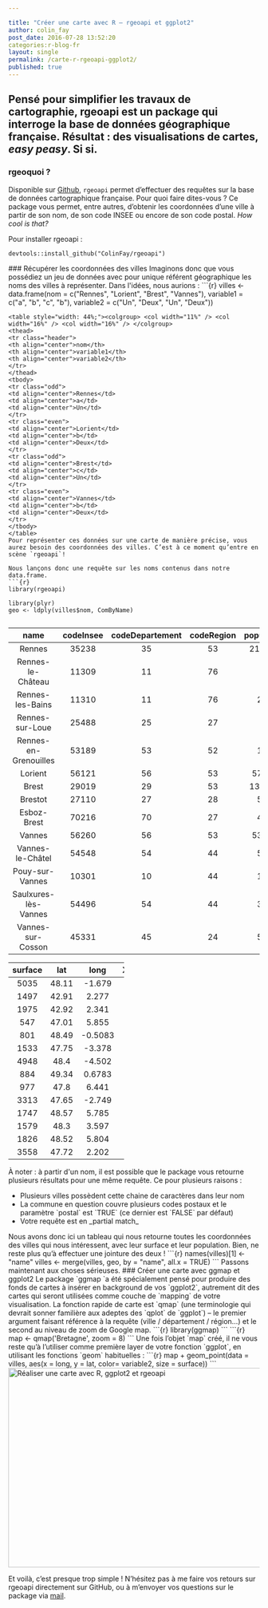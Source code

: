 ```yaml
---

title: "Créer une carte avec R — rgeoapi et ggplot2"
author: colin_fay
post_date: 2016-07-28 13:52:20
categories:r-blog-fr
layout: single
permalink: /carte-r-rgeoapi-ggplot2/
published: true
---
```

## Pensé pour simplifier les travaux de cartographie, rgeoapi est un package qui interroge la base de données géographique française. Résultat : des visualisations de cartes, _easy peasy_. Si si.
<!--more-->
### rgeoquoi ?
Disponible sur <a href="https://github.com/ColinFay">Github</a>, `rgeoapi` permet d’effectuer des requêtes sur la base de données cartographique française. Pour quoi faire dites-vous ? Ce package vous permet, entre autres, d’obtenir les coordonnées d’une ville à partir de son nom, de son code INSEE ou encore de son code postal. _How cool is that?_

Pour installer rgeoapi :
```{r} 
devtools::install_github("ColinFay/rgeoapi")
```
</div>
### Récupérer les coordonnées des villes
Imaginons donc que vous possédiez un jeu de données avec pour unique référent géographique les noms des villes à représenter. Dans l'idées, nous aurions :
```{r} 
villes <- data.frame(nom = c("Rennes", "Lorient", "Brest", "Vannes"), variable1 = c("a", "b", "c", "b"), variable2 = c("Un", "Deux", "Un", "Deux"))

```
<table style="width: 44%;"><colgroup> <col width="11%" /> <col width="16%" /> <col width="16%" /> </colgroup>
<thead>
<tr class="header">
<th align="center">nom</th>
<th align="center">variable1</th>
<th align="center">variable2</th>
</tr>
</thead>
<tbody>
<tr class="odd">
<td align="center">Rennes</td>
<td align="center">a</td>
<td align="center">Un</td>
</tr>
<tr class="even">
<td align="center">Lorient</td>
<td align="center">b</td>
<td align="center">Deux</td>
</tr>
<tr class="odd">
<td align="center">Brest</td>
<td align="center">c</td>
<td align="center">Un</td>
</tr>
<tr class="even">
<td align="center">Vannes</td>
<td align="center">b</td>
<td align="center">Deux</td>
</tr>
</tbody>
</table>
Pour représenter ces données sur une carte de manière précise, vous aurez besoin des coordonnées des villes. C’est à ce moment qu’entre en scène `rgeoapi`!

Nous lançons donc une requête sur les noms contenus dans notre data.frame.
```{r} 
library(rgeoapi)
```
```{r} 
library(plyr)
geo <- ldply(villes$nom, ComByName)

```
<table><caption> </caption><colgroup> <col width="28%" /> <col width="15%" /> <col width="23%" /> <col width="16%" /> <col width="16%" /> </colgroup>
<thead>
<tr class="header">
<th align="center">name</th>
<th align="center">codeInsee</th>
<th align="center">codeDepartement</th>
<th align="center">codeRegion</th>
<th align="center">population</th>
</tr>
</thead>
<tbody>
<tr class="odd">
<td align="center">Rennes</td>
<td align="center">35238</td>
<td align="center">35</td>
<td align="center">53</td>
<td align="center">211373</td>
</tr>
<tr class="even">
<td align="center">Rennes-le-Château</td>
<td align="center">11309</td>
<td align="center">11</td>
<td align="center">76</td>
<td align="center">58</td>
</tr>
<tr class="odd">
<td align="center">Rennes-les-Bains</td>
<td align="center">11310</td>
<td align="center">11</td>
<td align="center">76</td>
<td align="center">258</td>
</tr>
<tr class="even">
<td align="center">Rennes-sur-Loue</td>
<td align="center">25488</td>
<td align="center">25</td>
<td align="center">27</td>
<td align="center">88</td>
</tr>
<tr class="odd">
<td align="center">Rennes-en-Grenouilles</td>
<td align="center">53189</td>
<td align="center">53</td>
<td align="center">52</td>
<td align="center">117</td>
</tr>
<tr class="even">
<td align="center">Lorient</td>
<td align="center">56121</td>
<td align="center">56</td>
<td align="center">53</td>
<td align="center">57961</td>
</tr>
<tr class="odd">
<td align="center">Brest</td>
<td align="center">29019</td>
<td align="center">29</td>
<td align="center">53</td>
<td align="center">139386</td>
</tr>
<tr class="even">
<td align="center">Brestot</td>
<td align="center">27110</td>
<td align="center">27</td>
<td align="center">28</td>
<td align="center">518</td>
</tr>
<tr class="odd">
<td align="center">Esboz-Brest</td>
<td align="center">70216</td>
<td align="center">70</td>
<td align="center">27</td>
<td align="center">485</td>
</tr>
<tr class="even">
<td align="center">Vannes</td>
<td align="center">56260</td>
<td align="center">56</td>
<td align="center">53</td>
<td align="center">53032</td>
</tr>
<tr class="odd">
<td align="center">Vannes-le-Châtel</td>
<td align="center">54548</td>
<td align="center">54</td>
<td align="center">44</td>
<td align="center">579</td>
</tr>
<tr class="even">
<td align="center">Pouy-sur-Vannes</td>
<td align="center">10301</td>
<td align="center">10</td>
<td align="center">44</td>
<td align="center">145</td>
</tr>
<tr class="odd">
<td align="center">Saulxures-lès-Vannes</td>
<td align="center">54496</td>
<td align="center">54</td>
<td align="center">44</td>
<td align="center">363</td>
</tr>
<tr class="even">
<td align="center">Vannes-sur-Cosson</td>
<td align="center">45331</td>
<td align="center">45</td>
<td align="center">24</td>
<td align="center">589</td>
</tr>
</tbody>
</table>
<table style="width: 46%;"><colgroup> <col width="13%" /> <col width="8%" /> <col width="11%" /> <col width="12%" /> </colgroup>
<thead>
<tr class="header">
<th align="center">surface</th>
<th align="center">lat</th>
<th align="center">long</th>
<th align="center">X_score</th>
</tr>
</thead>
<tbody>
<tr class="odd">
<td align="center">5035</td>
<td align="center">48.11</td>
<td align="center">-1.679</td>
<td align="center">1</td>
</tr>
<tr class="even">
<td align="center">1497</td>
<td align="center">42.91</td>
<td align="center">2.277</td>
<td align="center">0.7636</td>
</tr>
<tr class="odd">
<td align="center">1975</td>
<td align="center">42.92</td>
<td align="center">2.341</td>
<td align="center">0.7533</td>
</tr>
<tr class="even">
<td align="center">547</td>
<td align="center">47.01</td>
<td align="center">5.855</td>
<td align="center">0.6743</td>
</tr>
<tr class="odd">
<td align="center">801</td>
<td align="center">48.49</td>
<td align="center">-0.5083</td>
<td align="center">0.6239</td>
</tr>
<tr class="even">
<td align="center">1533</td>
<td align="center">47.75</td>
<td align="center">-3.378</td>
<td align="center">1</td>
</tr>
<tr class="odd">
<td align="center">4948</td>
<td align="center">48.4</td>
<td align="center">-4.502</td>
<td align="center">0.7183</td>
</tr>
<tr class="even">
<td align="center">884</td>
<td align="center">49.34</td>
<td align="center">0.6783</td>
<td align="center">0.6958</td>
</tr>
<tr class="odd">
<td align="center">977</td>
<td align="center">47.8</td>
<td align="center">6.441</td>
<td align="center">0.4919</td>
</tr>
<tr class="even">
<td align="center">3313</td>
<td align="center">47.65</td>
<td align="center">-2.749</td>
<td align="center">1</td>
</tr>
<tr class="odd">
<td align="center">1747</td>
<td align="center">48.57</td>
<td align="center">5.785</td>
<td align="center">0.7384</td>
</tr>
<tr class="even">
<td align="center">1579</td>
<td align="center">48.3</td>
<td align="center">3.597</td>
<td align="center">0.6873</td>
</tr>
<tr class="odd">
<td align="center">1826</td>
<td align="center">48.52</td>
<td align="center">5.804</td>
<td align="center">0.678</td>
</tr>
<tr class="even">
<td align="center">3558</td>
<td align="center">47.72</td>
<td align="center">2.202</td>
<td align="center">0.6653</td>
</tr>
</tbody>
</table>
À noter : à partir d'un nom, il est possible que le package vous retourne plusieurs résultats pour une même requête. Ce pour plusieurs raisons :
<ul>
 	<li>Plusieurs villes possèdent cette chaine de caractères dans leur nom</li>
 	<li>La commune en question couvre plusieurs codes postaux et le paramètre `postal` est `TRUE` (ce dernier est `FALSE` par défaut)</li>
 	<li>Votre requête est en _partial match_</li>
</ul>
Nous avons donc ici un tableau qui nous retourne toutes les coordonnées des villes qui nous intéressent, avec leur surface et leur population. Bien, ne reste plus qu’à effectuer une jointure des deux !
```{r} 
names(villes)[1] <- "name"
villes <- merge(villes, geo, by = "name", all.x = TRUE)
```
Passons maintenant aux choses sérieuses.
### Créer une carte avec ggmap et ggplot2
Le package `ggmap `a été spécialement pensé pour produire des fonds de cartes à insérer en background de vos `ggplot2`, autrement dit des cartes qui seront utilisées comme couche de `mapping` de votre visualisation. La fonction rapide de carte est `qmap` (une terminologie qui devrait sonner familière aux adeptes des `qplot` de `ggplot`) – le premier argument faisant référence à la requête (ville / département / région…) et le second au niveau de zoom de Google map.
```{r} 
library(ggmap)
```
```{r} 
map <- qmap('Bretagne', zoom = 8)
```
Une fois l’objet `map` créé, il ne vous reste qu’à l’utiliser comme première layer de votre fonction `ggplot`, en utilisant les fonctions `geom` habituelles :
```{r} 
map + geom_point(data = villes, aes(x = long, y = lat, color= variable2, size = surface))
```
<a href="https://colinfay.github.io/wp-content/uploads/2016/07/carte-avec-rgeoapi.jpeg"><img class="aligncenter size-full wp-image-1017" src="https://colinfay.github.io/wp-content/uploads/2016/07/carte-avec-rgeoapi.jpeg" alt="Réaliser une carte avec R, ggplot2 et rgeoapi" width="600" height="400" /></a>

Et voilà, c’est presque trop simple ! N’hésitez pas à me faire vos retours sur rgeoapi directement sur GitHub, ou à m’envoyer vos questions sur le package via <a href="mailto:contact@colinfay.me">mail</a>.
